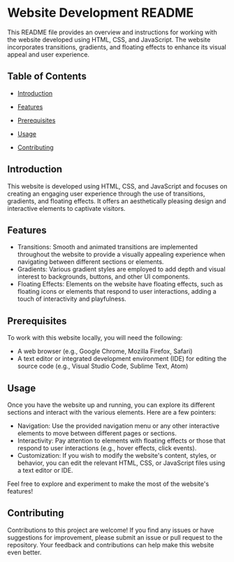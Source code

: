 # Website Development README

This README file provides an overview and instructions for working with the website developed using HTML, CSS, and JavaScript. The website incorporates transitions, gradients, and floating effects to enhance its visual appeal and user experience.

## Table of Contents

- [Introduction](#introduction)
- [Features](#features)
- [Prerequisites](#prerequisites)

- [Usage](#usage)
- [Contributing](#contributing)


## Introduction

This website is developed using HTML, CSS, and JavaScript and focuses on creating an engaging user experience through the use of transitions, gradients, and floating effects. It offers an aesthetically pleasing design and interactive elements to captivate visitors.

## Features

- Transitions: Smooth and animated transitions are implemented throughout the website to provide a visually appealing experience when navigating between different sections or elements.
- Gradients: Various gradient styles are employed to add depth and visual interest to backgrounds, buttons, and other UI components.
- Floating Effects: Elements on the website have floating effects, such as floating icons or elements that respond to user interactions, adding a touch of interactivity and playfulness.

## Prerequisites

To work with this website locally, you will need the following:

- A web browser (e.g., Google Chrome, Mozilla Firefox, Safari)
- A text editor or integrated development environment (IDE) for editing the source code (e.g., Visual Studio Code, Sublime Text, Atom)


## Usage

Once you have the website up and running, you can explore its different sections and interact with the various elements. Here are a few pointers:

- Navigation: Use the provided navigation menu or any other interactive elements to move between different pages or sections.
- Interactivity: Pay attention to elements with floating effects or those that respond to user interactions (e.g., hover effects, click events).
- Customization: If you wish to modify the website's content, styles, or behavior, you can edit the relevant HTML, CSS, or JavaScript files using a text editor or IDE.

Feel free to explore and experiment to make the most of the website's features!

## Contributing

Contributions to this project are welcome! If you find any issues or have suggestions for improvement, please submit an issue or pull request to the repository. Your feedback and contributions can help make this website even better.

